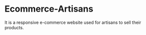 # Ecommerce-Artisans
It is a responsive e-commerce website used for artisans to sell their products.
